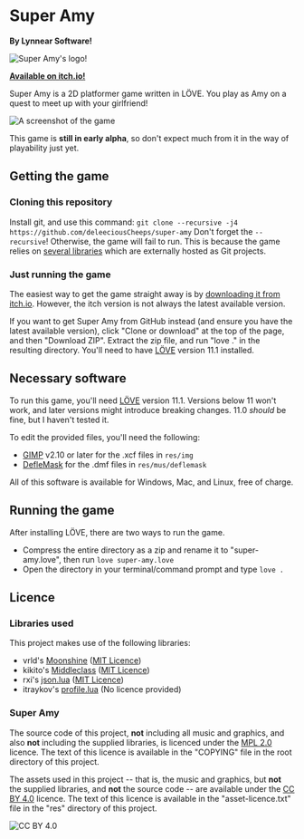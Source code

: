 # Super Amy
**By Lynnear Software!**

![Super Amy's logo!](https://raw.githubusercontent.com/deleeciousCheeps/super-amy/master/res/img/logo.png "Super Amy's logo!")

**[Available on itch.io!](https://deleeciouscheeps.itch.io/super-amy?password=super-amy)**

Super Amy is a 2D platformer game written in LÖVE. You play as Amy on a quest to meet up with your girlfriend!

![A screenshot of the game](https://raw.githubusercontent.com/deleeciousCheeps/super-amy/master/res/img/screenshot.png "A screenshot of the game")

This game is **still in early alpha**, so don't expect much from it in the way of playability just yet.

## Getting the game
### Cloning this repository
Install git, and use this command:
`git clone --recursive -j4 https://github.com/deleeciousCheeps/super-amy`
Don't forget the `--recursive`! Otherwise, the game will fail to run. This is because the game relies on [several libraries](#libraries-used) which are externally hosted as Git projects.
### Just running the game
The easiest way to get the game straight away is by [downloading it from itch.io](https://deleeciouscheeps.itch.io/super-amy?password=super-amy). However, the itch version is not always the latest available version.

If you want to get Super Amy from GitHub instead (and ensure you have the latest available version), click "Clone or download" at the top of the page, and then "Download ZIP". Extract the zip file, and run "love ." in the resulting directory. You'll need to have [LÖVE](https://love2d.org/) version 11.1 installed.

## Necessary software
To run this game, you'll need [LÖVE](https://love2d.org/) version 11.1. Versions below 11 won't work, and later versions might introduce breaking changes. 11.0 *should* be fine, but I haven't tested it.

To edit the provided files, you'll need the following:
- [GIMP](https://www.gimp.org/) v2.10 or later for the .xcf files in `res/img`
- [DefleMask](http://www.deflemask.com/) for the .dmf files in `res/mus/deflemask`

All of this software is available for Windows, Mac, and Linux, free of charge.

## Running the game
After installing LÖVE, there are two ways to run the game.
- Compress the entire directory as a zip and rename it to "super-amy.love", then run `love super-amy.love`
- Open the directory in your terminal/command prompt and type `love .`

## Licence
### Libraries used
This project makes use of the following libraries:
- vrld's [Moonshine](https://github.com/vrld/moonshine) ([MIT Licence](https://github.com/vrld/moonshine#license))
- kikito's [Middleclass](https://github.com/kikito/middleclass) ([MIT Licence](https://github.com/kikito/middleclass/blob/master/MIT-LICENSE.txt))
- rxi's [json.lua](https://github.com/rxi/json.lua) ([MIT Licence](https://github.com/rxi/json.lua/blob/master/LICENSE))
- itraykov's [profile.lua](https://bitbucket.org/itraykov/profile.lua/) (No licence provided)

### Super Amy
The source code of this project, **not** including all music and graphics, and also **not** including the supplied libraries, is licenced under the [MPL 2.0](https://www.mozilla.org/media/MPL/2.0/index.txt) licence. The text of this licence is available in the "COPYING" file in the root directory of this project.

The assets used in this project -- that is, the music and graphics, but **not** the supplied libraries, and **not** the source code -- are available under the [CC BY 4.0](https://creativecommons.org/licenses/by/4.0/) licence. The text of this licence is available in the "asset-licence.txt" file in the "res" directory of this project.

![CC BY 4.0](https://licensebuttons.net/l/by/4.0/88x31.png "CC BY 4.0")